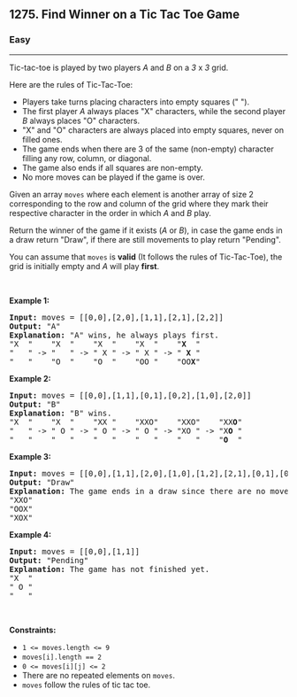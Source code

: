 <h2>1275. Find Winner on a Tic Tac Toe Game</h2><h3>Easy</h3><hr><div><p>Tic-tac-toe is played&nbsp;by&nbsp;two players <em>A</em> and <em>B</em> on a&nbsp;<i>3</i>&nbsp;x&nbsp;<i>3</i>&nbsp;grid.</p>

<p>Here are the rules of Tic-Tac-Toe:</p>

<ul>
	<li>Players take turns placing characters into empty squares (" ").</li>
	<li>The first player <em>A</em> always places "X" characters, while the second player <em>B</em>&nbsp;always places "O" characters.</li>
	<li>"X" and "O" characters are always placed into empty squares, never on filled ones.</li>
	<li>The game ends when there are 3 of the same (non-empty) character filling any row, column, or diagonal.</li>
	<li>The game also ends if all squares are non-empty.</li>
	<li>No more moves can be played if the game is over.</li>
</ul>

<p>Given an array <code>moves</code> where each element&nbsp;is another array of size 2 corresponding to the row and column of the grid where they mark their respective character in the order in which <em>A</em> and <em>B</em> play.</p>

<p>Return the winner of the game if it exists (<em>A</em> or <em>B</em>), in case the game ends in a draw return "Draw", if there are still movements to play return "Pending".</p>

<p>You can assume that&nbsp;<code>moves</code> is&nbsp;<strong>valid</strong> (It follows the rules of Tic-Tac-Toe),&nbsp;the grid is initially empty and <em>A</em> will play <strong>first</strong>.</p>

<p>&nbsp;</p>
<p><strong>Example 1:</strong></p>

<pre><strong>Input:</strong> moves = [[0,0],[2,0],[1,1],[2,1],[2,2]]
<strong>Output:</strong> "A"
<strong>Explanation:</strong> "A" wins, he always plays first.
"X  "    "X  "    "X  "    "X  "    "<strong>X</strong>  "
"   " -&gt; "   " -&gt; " X " -&gt; " X " -&gt; " <strong>X</strong> "
"   "    "O  "    "O  "    "OO "    "OO<strong>X</strong>"
</pre>

<p><strong>Example 2:</strong></p>

<pre><strong>Input:</strong> moves = [[0,0],[1,1],[0,1],[0,2],[1,0],[2,0]]
<strong>Output:</strong> "B"
<strong>Explanation:</strong> "B" wins.
"X  "    "X  "    "XX "    "XXO"    "XXO"    "XX<strong>O</strong>"
"   " -&gt; " O " -&gt; " O " -&gt; " O " -&gt; "XO " -&gt; "X<strong>O</strong> " 
"   "    "   "    "   "    "   "    "   "    "<strong>O</strong>  "
</pre>

<p><strong>Example 3:</strong></p>

<pre><strong>Input:</strong> moves = [[0,0],[1,1],[2,0],[1,0],[1,2],[2,1],[0,1],[0,2],[2,2]]
<strong>Output:</strong> "Draw"
<strong>Explanation:</strong> The game ends in a draw since there are no moves to make.
"XXO"
"OOX"
"XOX"
</pre>

<p><strong>Example 4:</strong></p>

<pre><strong>Input:</strong> moves = [[0,0],[1,1]]
<strong>Output:</strong> "Pending"
<strong>Explanation:</strong> The game has not finished yet.
"X  "
" O "
"   "
</pre>

<p>&nbsp;</p>
<p><strong>Constraints:</strong></p>

<ul>
	<li><code>1 &lt;= moves.length &lt;= 9</code></li>
	<li><code>moves[i].length == 2</code></li>
	<li><code>0 &lt;= moves[i][j] &lt;= 2</code></li>
	<li>There are no repeated elements on <code>moves</code>.</li>
	<li><code>moves</code> follow the rules of tic tac toe.</li>
</ul></div>